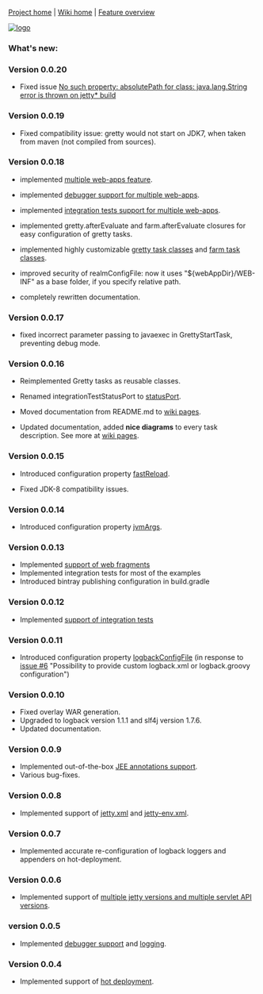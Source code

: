 [Project home](https://github.com/akhikhl/gretty) | [Wiki home](../../wiki) | [Feature overview](../../wiki/Feature-overview)

[![logo](http://akhikhl.github.io/gretty/media/gretty_logo.png "gretty logo")](https://github.com/akhikhl/gretty)

### What's new:

### Version 0.0.20

- Fixed issue [No such property: absolutePath for class: java.lang.String error is thrown on jetty* build](https://github.com/akhikhl/gretty/issues/23)

### Version 0.0.19

- Fixed compatibility issue: gretty would not start on JDK7, when taken from maven (not compiled from sources).

### Version 0.0.18

- implemented [multiple web-apps feature](../../wiki/Multiple-web-aps-introduction).

- implemented [debugger support for multiple web-apps](../../wiki/Debugging-a-farm).

- implemented [integration tests support for multiple web-apps](../../wiki/Farm-integration-tests).

- implemented gretty.afterEvaluate and farm.afterEvaluate closures for easy configuration of gretty tasks.

- implemented highly customizable [gretty task classes](../../wiki/Gretty-task-classes) and [farm task classes](../../wiki/Farm-task-classes).

- improved security of realmConfigFile: now it uses "${webAppDir}/WEB-INF" as a base folder, if you specify relative path.

- completely rewritten documentation.

### Version 0.0.17

- fixed incorrect parameter passing to javaexec in GrettyStartTask, preventing debug mode.

### Version 0.0.16

- Reimplemented Gretty tasks as reusable classes.

- Renamed integrationTestStatusPort to [statusPort](../../wiki/Configuration#statusPort).

- Moved documentation from README.md to [wiki pages](../../wiki).

- Updated documentation, added **nice diagrams** to every task description. See more at [wiki pages](../../wiki).

### Version 0.0.15

- Introduced configuration property [fastReload](../../wiki/Configuration#fastReload).

- Fixed JDK-8 compatibility issues.

### Version 0.0.14

- Introduced configuration property [jvmArgs](../../wiki/Configuration#jvmArgs).

### Version 0.0.13

- Implemented [support of web fragments](../../wiki/Web-fragments-support)
- Implemented integration tests for most of the examples
- Introduced bintray publishing configuration in build.gradle

### Version 0.0.12

- Implemented [support of integration tests](../../wiki/Integration-tests-support)

### Version 0.0.11

- Introduced configuration property [logbackConfigFile](../../wiki/Gretty-Configuration#logbackConfigFile)
  (in response to [issue #6](https://github.com/akhikhl/gretty/issues/6) "Possibility to provide custom logback.xml or logback.groovy configuration")

### Version 0.0.10

- Fixed overlay WAR generation.
- Upgraded to logback version 1.1.1 and slf4j version 1.7.6.
- Updated documentation.

### Version 0.0.9

- Implemented out-of-the-box [JEE annotations support](../../wiki/JEE-annotations-support).
- Various bug-fixes.

### Version 0.0.8

- Implemented support of [jetty.xml](../../wiki/jetty.xml-support) and [jetty-env.xml](../../wiki/jetty-env.xml-support).

### Version 0.0.7

- Implemented accurate re-configuration of logback loggers and appenders on hot-deployment.

### Version 0.0.6

- Implemented support of [multiple jetty versions and multiple servlet API versions](../../wiki/Switching-between-jetty-and-servlet-API-versions).

### version 0.0.5

- Implemented [debugger support](../../wiki/Debugger-support) and [logging](../../wiki/Logging).

### Version 0.0.4

- Implemented support of [hot deployment](../../wiki/Hot-deployment).

